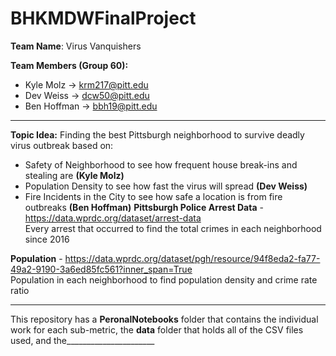 # BHKMDWFinalProject

**Team Name**: Virus Vanquishers

**Team Members (Group 60):**
- Kyle Molz -> krm217@pitt.edu
- Dev Weiss -> dcw50@pitt.edu
- Ben Hoffman -> bbh19@pitt.edu
---
**Topic Idea:** Finding the best Pittsburgh neighborhood to survive deadly virus outbreak based on:
  - Safety of Neighborhood to see how frequent house break-ins and stealing are **(Kyle Molz)**
  - Population Density to see how fast the virus will spread **(Dev Weiss)**
  - Fire Incidents in the City to see how safe a location is from fire outbreaks **(Ben Hoffman)**
**Pittsburgh Police Arrest Data** - https://data.wprdc.org/dataset/arrest-data
<br>Every arrest that occurred to find the total crimes in each neighborhood since 2016 

**Population** - https://data.wprdc.org/dataset/pgh/resource/94f8eda2-fa77-49a2-9190-3a6ed85fc561?inner_span=True
<br>Population in each neighborhood to find population density and crime rate ratio 

---
This repository has a **PeronalNotebooks** folder that contains the individual work for each sub-metric, the **data** folder that holds all of the CSV files used, and the______________________
